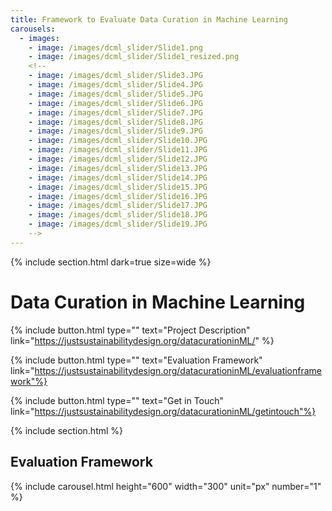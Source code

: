 ```yaml
---
title: Framework to Evaluate Data Curation in Machine Learning
carousels:
  - images: 
    - image: /images/dcml_slider/Slide1.png
    - image: /images/dcml_slider/Slide1_resized.png
	<!--
    - image: /images/dcml_slider/Slide3.JPG
    - image: /images/dcml_slider/Slide4.JPG
    - image: /images/dcml_slider/Slide5.JPG
    - image: /images/dcml_slider/Slide6.JPG
    - image: /images/dcml_slider/Slide7.JPG
    - image: /images/dcml_slider/Slide8.JPG
    - image: /images/dcml_slider/Slide9.JPG
    - image: /images/dcml_slider/Slide10.JPG
    - image: /images/dcml_slider/Slide11.JPG
    - image: /images/dcml_slider/Slide12.JPG
    - image: /images/dcml_slider/Slide13.JPG
    - image: /images/dcml_slider/Slide14.JPG
    - image: /images/dcml_slider/Slide15.JPG
    - image: /images/dcml_slider/Slide16.JPG
    - image: /images/dcml_slider/Slide17.JPG
    - image: /images/dcml_slider/Slide18.JPG
    - image: /images/dcml_slider/Slide19.JPG
	-->
---
```

{% include section.html dark=true size=wide %}
# Data Curation in Machine Learning

{%
  include button.html
  type=""
  text="Project Description"
  link="https://justsustainabilitydesign.org/datacurationinML/"
%}

{%
  include button.html
  type=""
  text="Evaluation Framework"
  link="https://justsustainabilitydesign.org/datacurationinML/evaluationframework"%}

{%
  include button.html
  type=""
  text="Get in Touch"
  link="https://justsustainabilitydesign.org/datacurationinML/getintouch"%}
 
{% include section.html %}
## Evaluation Framework

{% include carousel.html height="600" width="300" unit="px" number="1" %}
